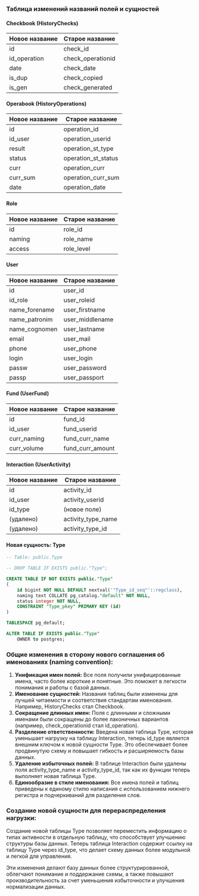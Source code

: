 ### Таблица изменений названий полей и сущностей

#### Checkbook (HistoryChecks)
| Новое название | Старое название    |
|----------------|--------------------|
| id             | check_id           |
| id_operation   | check_operationid  |
| date           | check_date         |
| is_dup         | check_copied       |
| is_gen         | check_generated    |

#### Operabook (HistoryOperations)
| Новое название | Старое название    |
|----------------|--------------------|
| id             | operation_id       |
| id_user        | operation_userid   |
| result         | operation_st_type  |
| status         | operation_st_status|
| curr           | operation_curr     |
| curr_sum       | operation_curr_sum |
| date           | operation_date     |

#### Role
| Новое название | Старое название    |
|----------------|--------------------|
| id             | role_id            |
| naming         | role_name          |
| access         | role_level         |

#### User
| Новое название     | Старое название   |
|--------------------|-------------------|
| id                 | user_id           |
| id_role            | user_roleid       |
| name_forename      | user_firstname    |
| name_patronim      | user_middlename   |
| name_cognomen      | user_lastname     |
| email              | user_mail         |
| phone              | user_phone        |
| login              | user_login        |
| passw              | user_password     |
| passp              | user_passport     |

#### Fund (UserFund)
| Новое название     | Старое название   |
|--------------------|-------------------|
| id                 | fund_id           |
| id_user            | fund_userid       |
| curr_naming        | fund_curr_name    |
| curr_volume        | fund_curr_amount  |

#### Interaction (UserActivity)
| Новое название     | Старое название           |
|--------------------|---------------------------|
| id                 | activity_id               |
| id_user            | activity_userid           |
| id_type            | (новое поле)              |
| (удалено)          | activity_type_name        |
| (удалено)          | activity_type_id          |

#### Новая сущность: Type
```sql
-- Table: public.Type

-- DROP TABLE IF EXISTS public."Type";

CREATE TABLE IF NOT EXISTS public."Type"
(
    id bigint NOT NULL DEFAULT nextval('"Type_id_seq"'::regclass),
    naming text COLLATE pg_catalog."default" NOT NULL,
    status integer NOT NULL,
    CONSTRAINT "Type_pkey" PRIMARY KEY (id)
)

TABLESPACE pg_default;

ALTER TABLE IF EXISTS public."Type"
    OWNER to postgres;
```

### Общие изменения в сторону нового соглашения об именованиях (naming convention):

1. **Унификация имен полей:** Все поля получили унифицированные имена, часто более короткие и понятные. Это поможет в легкости понимания и работы с базой данных.
2. **Именование сущностей:** Названия таблиц были изменены для лучшей читаемости и соответствия стандартам именования. Например, HistoryChecks стал Checkbook.
3. **Сокращение длинных имен:** Поля с длинными и сложными именами были сокращены до более лаконичных вариантов (например, check_operationid стал id_operation).
4. **Разделение ответственности:** Введена новая таблица Type, которая уменьшает нагрузку на таблицу Interaction, теперь id_type является внешним ключом к новой сущности Type. Это обеспечивает более продвинутую схему и повышает гибкость и расширяемость базы данных.
5. **Удаление избыточных полей:** В таблице Interaction были удалены поля activity_type_name и activity_type_id, так как их функции теперь выполняет новая таблица Type.
6. **Единообразие в стиле именования:** Все имена полей и таблиц приведены к единому стилю написания с использованием нижнего регистра и подчеркиваний для разделения слов.

### Создание новой сущности для перераспределения нагрузки:

Создание новой таблицы Type позволяет переместить информацию о типах активности в отдельную таблицу, что способствует улучшению структуры базы данных. Теперь таблица Interaction содержит ссылку на таблицу Type через id_type, что делает схему данных более модульной и легкой для управления.

Эти изменения делают базу данных более структурированной, облегчают понимание и поддержание схемы, а также повышают производительность за счет уменьшения избыточности и улучшения нормализации данных.